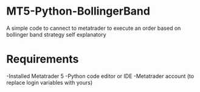 # MT5-Python-BollingerBand
A simple code to cannect to metatrader to execute an order based on bollinger band strategy self explanatory
# Requirements 
-Installed Metatrader 5
-Python code editor or IDE
-Metatrader account (to replace login variables with yours)
